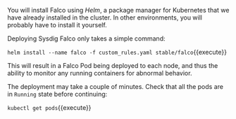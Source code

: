 You will install Falco using _Helm_, a package manager for Kubernetes that we have already installed in the cluster.  In other environments, you will probably have to install it yourself.

Deploying Sysdig Falco only takes a simple command:

`helm install --name falco -f custom_rules.yaml stable/falco`{{execute}}

This will result in a Falco Pod being deployed to each node, and thus the ability to monitor any running containers for abnormal behavior.

The deployment may take a couple of minutes. Check that all the pods are in `Running` state before continuing:

`kubectl get pods`{{execute}}
